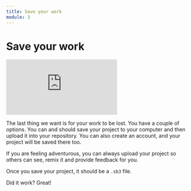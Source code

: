 ```yaml
---
title: Save your work
module: 3
---
```


# Save your work

<div class="embed-responsive embed-responsive-16by9"><iframe class="embed-responsive-item" src="https://www.youtube.com/embed/imVNxGOI-OU" frameborder="0" allowfullscreen></iframe></div>

The last thing we want is for your work to be lost.  You have a couple of options. You can and should save your project to your computer and then upload it into your repository. You can also create an account, and your project will be saved there too.  

If you are feeling adventurous, you can always upload your project so others can see, remix it and provide feedback for you.

Once you save your project, it should be a `.sb3` file.

Did it work?  Great!